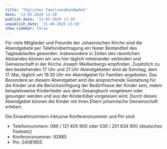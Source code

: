 ```yaml
---
title: 'Tägliches Familienabendgebet'
date: '13-05-2020 13:10'
publish_date: '13-05-2020 13:10'
unpublish_date: '31-08-2020 23:59'
show_sidebar: false
---
```


Für viele Mitglieder und Freunde der Johannischen Kirche sind die Abendgebete per Telefonübertragung ein fester Bestandteil des Tagesablaufes geworden. Insbesondere in Zeiten des räumlichen Abstandes können wir uns hier täglich miteinander verbinden und Gemeinschaft in der Kirche Joseph Weißenbergs empfinden.
Zusätzlich zu den bestehenden 17 Uhr und 21 Uhr Abendgebeten wird ab Sonntag, dem 17. Mai, täglich um 19.30 Uhr ein Abendgebet für Familien  angeboten. Das Besondere an diesem Abendgebet wird die ansprechende Gestaltung  für die Kinder und die Berücksichtigung der Bedürfnisse der Kinder sein, indem beispielsweise Kinderlieder aus dem Gesangbuch vorgelesen oder gesungen werden und aus der Kinderbibel vorgelesen wird. Durch dieses Abendgebet können die Kinder mit ihren Eltern johannische Gemeinschaft erleben.

Die Einwahlnummern inklusive Konferenznummer und Pin sind:
* Telefonnummern: 089 / 121 405 900 oder 030 / 201 634 900 (deutsches Festnetz)
* Konferenznummer: 92885 
* Pin: 24081855